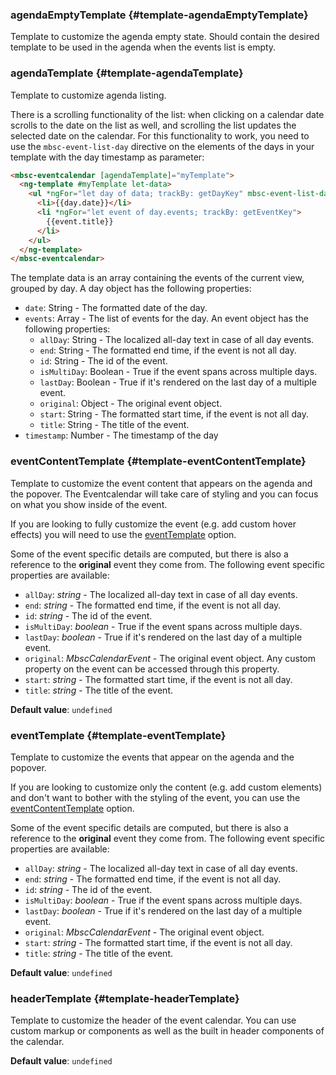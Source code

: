 ### agendaEmptyTemplate {#template-agendaEmptyTemplate}

Template to customize the agenda empty state.
Should contain the desired template to be used in the agenda when the events list is empty.
### agendaTemplate {#template-agendaTemplate}

Template to customize agenda listing.

There is a scrolling functionality of the list: when clicking on a calendar date scrolls to the date on the list as well,
and scrolling the list updates the selected date on the calendar.
For this functionality to work, you need to use the `mbsc-event-list-day` directive on the elements of
the days in your template with the day timestamp as parameter:

```html
<mbsc-eventcalendar [agendaTemplate]="myTemplate">
  <ng-template #myTemplate let-data>
    <ul *ngFor="let day of data; trackBy: getDayKey" mbsc-event-list-day [timestamp]="day.timestamp">
      <li>{{day.date}}</li>
      <li *ngFor="let event of day.events; trackBy: getEventKey">
        {{event.title}}
      </li>
    </ul>
  </ng-template>
</mbsc-eventcalendar>
```

The template data is an array containing the events of the current view, grouped by day. A day object has the following properties:
- `date`: String - The formatted date of the day.
- `events`: Array - The list of events for the day. An event object has the following properties:
   - `allDay`: String - The localized all-day text in case of all day events.
   - `end`: String - The formatted end time, if the event is not all day.
   - `id`: String - The id of the event.
   - `isMultiDay`: Boolean - True if the event spans across multiple days.
   - `lastDay`: Boolean - True if it&#039;s rendered on the last day of a multiple event.
   - `original`: Object - The original event object.
   - `start`: String - The formatted start time, if the event is not all day.
   - `title`: String - The title of the event.
- `timestamp`: Number - The timestamp of the day
### eventContentTemplate {#template-eventContentTemplate}

Template to customize the event content that appears on the agenda and the popover.
The Eventcalendar will take care of styling and you can focus on what you show inside of the event.

If you are looking to fully customize the event (e.g. add custom hover effects) you will need to use the
[eventTemplate](#template-eventTemplate) option.

Some of the event specific details are computed, but there is also a reference to the **original** event they come from.
The following event specific properties are available:
- `allDay`: _string_ - The localized all-day text in case of all day events.
- `end`: _string_ - The formatted end time, if the event is not all day.
- `id`: _string_ - The id of the event.
- `isMultiDay`: _boolean_ - True if the event spans across multiple days.
- `lastDay`: _boolean_ - True if it&#039;s rendered on the last day of a multiple event.
- `original`: _MbscCalendarEvent_ - The original event object. Any custom property on the event can be accessed through this property.
- `start`: _string_ - The formatted start time, if the event is not all day.
- `title`: _string_ - The title of the event.

**Default value**: `undefined`
### eventTemplate {#template-eventTemplate}

Template to customize the events that appear on the agenda and the popover.

If you are looking to customize only the content (e.g. add custom elements) and don&#039;t want to bother with the styling of the event,
you can use the [eventContentTemplate](#template-eventContentTemplate) option.

Some of the event specific details are computed, but there is also a reference to the **original** event they come from.
The following event specific properties are available:
- `allDay`: _string_ - The localized all-day text in case of all day events.
- `end`: _string_ - The formatted end time, if the event is not all day.
- `id`: _string_ - The id of the event.
- `isMultiDay`: _boolean_ - True if the event spans across multiple days.
- `lastDay`: _boolean_ - True if it&#039;s rendered on the last day of a multiple event.
- `original`: _MbscCalendarEvent_ - The original event object.
- `start`: _string_ - The formatted start time, if the event is not all day.
- `title`: _string_ - The title of the event.

**Default value**: `undefined`
### headerTemplate {#template-headerTemplate}

Template to customize the header of the event calendar.
You can use custom markup or components as well as the built in header
components of the calendar.

**Default value**: `undefined`